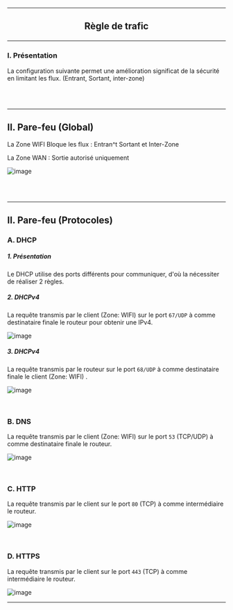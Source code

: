 ----------------------------------------------------------------------------------------------------------------------------------
## <p align='center'> Règle de trafic </p>
----------------------------------------------------------------------------------------------------------------------------------
### I. Présentation
La configuration suivante permet une amélioration significat de la sécurité en limitant les flux. (Entrant, Sortant, inter-zone)

<br />
<br />

----------------------------------------------------------------------------------------------------------------------------------
## II. Pare-feu (Global)
La Zone WIFI Bloque les flux : Entran^t Sortant et Inter-Zone

La Zone WAN : Sortie autorisé uniquement

![image](https://github.com/user-attachments/assets/67b67988-40e9-4a27-9db7-c609c9bae739)


<br />
<br />

----------------------------------------------------------------------------------------------------------------------------------
## II. Pare-feu (Protocoles)
### A. DHCP
##### 1. Présentation
Le DHCP utilise des ports différents pour communiquer, d'où la nécessiter de réaliser 2 règles.

##### 2. DHCPv4
La requête transmis par le client (Zone: WIFI) sur le port `67/UDP` à comme destinataire finale le routeur pour obtenir une IPv4.

![image](https://github.com/user-attachments/assets/7c76f1c3-c926-4171-8cdc-bf05486f5c22)


##### 3. DHCPv4
La requête transmis par le routeur sur le port `68/UDP` à comme destinataire finale le client (Zone: WIFI) .

![image](https://github.com/user-attachments/assets/12be971e-96f0-4ef1-830a-420adf900f95)

<br />

### B. DNS
La requête transmis par le client (Zone: WIFI) sur le port `53` (TCP/UDP) à comme destinataire finale le routeur.

![image](https://github.com/user-attachments/assets/ab5335b1-3527-4bb0-ac61-67ba3ff8a9a9)

<br />

### C. HTTP
La requête transmis par le client sur le port `80` (TCP) à comme intermédiaire le routeur.

![image](https://github.com/user-attachments/assets/cdd9d874-7bfe-4d1e-958e-81d7041205b0)


<br />

### D. HTTPS
La requête transmis par le client sur le port `443` (TCP) à comme intermédiaire le routeur.

![image](https://github.com/user-attachments/assets/7d03fcbf-27f6-47b3-adf4-9e30ce37ad3c)


----------------------------------------------------------------------------------------------------------------------------------
